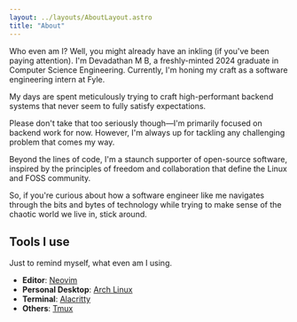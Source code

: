 ```yaml
---
layout: ../layouts/AboutLayout.astro
title: "About"
---
```


Who even am I? Well, you might already have an inkling (if you've been paying attention). I'm Devadathan M B, a freshly-minted 2024 graduate in Computer Science Engineering. Currently, I'm honing my craft as a software engineering intern at Fyle.

My days are spent meticulously trying to craft high-performant backend systems that never seem to fully satisfy expectations.

Please don't take that too seriously though—I'm primarily focused on backend work for now. However, I'm always up for tackling any challenging problem that comes my way.

Beyond the lines of code, I'm a staunch supporter of open-source software, inspired by the principles of freedom and collaboration that define the Linux and FOSS community.

So, if you're curious about how a software engineer like me navigates through the bits and bytes of technology while trying to make sense of the chaotic world we live in, stick around.

## Tools I use

Just to remind myself, what even am I using.

- **Editor**: [Neovim](https://neovim.io/)
- **Personal Desktop**: [Arch Linux](https://www.archlinux.org/)
- **Terminal**: [Alacritty](https://github.com/alacritty/alacritty)
- **Others**: [Tmux](https://github.com/tmux/tmux)
